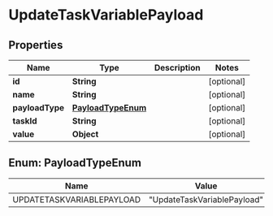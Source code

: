 # UpdateTaskVariablePayload

## Properties
Name | Type | Description | Notes
------------ | ------------- | ------------- | -------------
**id** | **String** |  |  [optional]
**name** | **String** |  |  [optional]
**payloadType** | [**PayloadTypeEnum**](#PayloadTypeEnum) |  |  [optional]
**taskId** | **String** |  |  [optional]
**value** | **Object** |  |  [optional]

<a name="PayloadTypeEnum"></a>
## Enum: PayloadTypeEnum
Name | Value
---- | -----
UPDATETASKVARIABLEPAYLOAD | &quot;UpdateTaskVariablePayload&quot;
